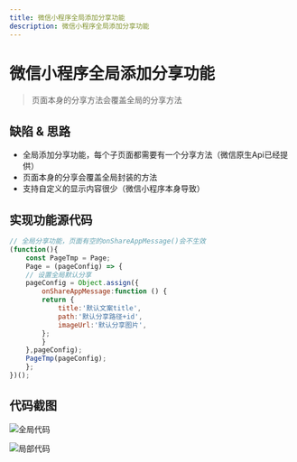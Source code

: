 ```yaml
---
title: 微信小程序全局添加分享功能
description: 微信小程序全局添加分享功能
---
```


# 微信小程序全局添加分享功能

> 页面本身的分享方法会覆盖全局的分享方法

## 缺陷 & 思路

- 全局添加分享功能，每个子页面都需要有一个分享方法（微信原生Api已经提供）
- 页面本身的分享会覆盖全局封装的方法
- 支持自定义的显示内容很少（微信小程序本身导致）

## 实现功能源代码
```js
// 全局分享功能，页面有空的onShareAppMessage()会不生效
(function(){
    const PageTmp = Page;
    Page = (pageConfig) => {
    // 设置全局默认分享
    pageConfig = Object.assign({
        onShareAppMessage:function () {
        return {
            title:'默认文案title',
            path:'默认分享路径+id',
            imageUrl:'默认分享图片',
        };
        }
    },pageConfig);
    PageTmp(pageConfig);
    };
})();
```

## 代码截图

![全局代码](https://www.jwblog.cn/images/pc/code/share.png)

![局部代码](https://www.jwblog.cn/images/pc/code/replaceShare.png)

